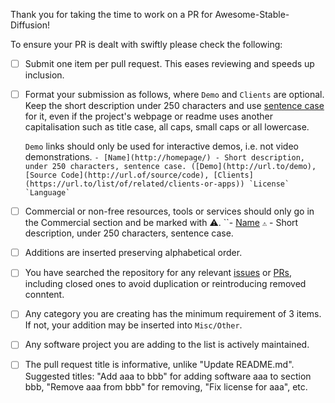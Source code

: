 <!-- DO NOT DELETE THE TEXT BELOW. Please make sure relevant boxes are checked [x] -->

Thank you for taking the time to work on a PR for Awesome-Stable-Diffusion!

To ensure your PR is dealt with swiftly please check the following:

- [ ] Submit one item per pull request. This eases reviewing and speeds up inclusion.
- [ ] Format your submission as follows, where `Demo` and `Clients` are optional.
  Keep the short description under 250 characters and use [sentence case](https://en.wikipedia.org/wiki/Letter_case#Sentence_case)  for it, even if the project's webpage or readme uses another capitalisation  such as title case, all caps, small caps or all lowercase.
  
  `Demo` links should only be used for interactive demos, i.e. not video demonstrations.
  ``- [Name](http://homepage/) - Short description, under 250 characters, sentence case. ([Demo](http://url.to/demo), [Source Code](http://url.of/source/code), [Clients](https://url.to/list/of/related/clients-or-apps)) `License` `Language` ``

- [ ] Commercial or non-free resources, tools or services should only go in the Commercial section and be marked with ⚠.
  ``- [Name](http://homepage/) `⚠` - Short description, under 250 characters, sentence case.
- [ ] Additions are inserted preserving alphabetical order.
- [ ] You have searched the repository for any relevant [issues](https://github.com/awesome-stable-diffusion/awesome-stable-diffusion) or [PRs](https://github.com/awesome-stable-diffusion/awesome-stable-diffusion), including closed ones to avoid duplication or reintroducing removed conntent.
- [ ] Any category you are creating has the minimum requirement of 3 items.
  If not, your addition may be inserted into `Misc/Other`.
- [ ] Any software project you are adding to the list is actively maintained.
- [ ] The pull request title is informative, unlike "Update README.md".
  Suggested titles: "Add aaa to bbb" for adding software aaa to section bbb,
  "Remove aaa from bbb" for removing, "Fix license for aaa", etc.
